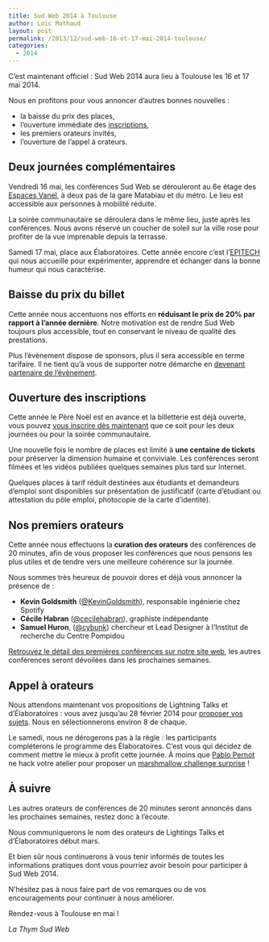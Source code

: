 ```yaml
---
title: Sud Web 2014 à Toulouse
author: Loïc Mathaud
layout: post
permalink: /2013/12/sud-web-16-et-17-mai-2014-toulouse/
categories:
  - 2014
---
```


C’est maintenant officiel : Sud Web 2014 aura lieu à Toulouse les 16 et 17 mai 2014.

Nous en profitons pour vous annoncer d&rsquo;autres bonnes nouvelles :

  * la baisse du prix des places,
  * l’ouverture immédiate des [inscriptions][1],
  * les premiers orateurs invités,
  * l’ouverture de l’appel à orateurs.

## Deux journées complémentaires

Vendredi 16 mai, les conférences Sud Web se dérouleront au 6e étage des [Espaces Vanel][2], à deux pas de la gare Matabiau et du métro. Le lieu est accessible aux personnes à mobilité réduite.

La soirée communautaire se déroulera dans le même lieu, juste après les conférences. Nous avons réservé un coucher de soleil sur la ville rose pour profiter de la vue imprenable depuis la terrasse.

Samedi 17 mai, place aux Élaboratoires. Cette année encore c’est l’[EPITECH][3] qui nous accueille pour expérimenter, apprendre et échanger dans la bonne humeur qui nous caractérise.

## Baisse du prix du billet

Cette année nous accentuons nos efforts en **réduisant le prix de 20% par rapport à l’année dernière**. Notre motivation est de rendre Sud Web toujours plus accessible, tout en conservant le niveau de qualité des prestations.

Plus l’évènement dispose de sponsors, plus il sera accessible en terme tarifaire. Il ne tient qu’à vous de supporter notre démarche en [devenant partenaire de l’évènement][4].

## Ouverture des inscriptions

Cette année le Père Noël est en avance et la billetterie est déjà ouverte, vous pouvez [vous inscrire dès maintenant][5] que ce soit pour les deux journées ou pour la soirée communautaire.

Une nouvelle fois le nombre de places est limité à **une centaine de tickets** pour préserver la dimension humaine et conviviale. Les conférences seront filmées et les vidéos publiées quelques semaines plus tard sur Internet.

Quelques places à tarif réduit destinées aux étudiants et demandeurs d’emploi sont disponibles sur présentation de justificatif (carte d’étudiant ou attestation du pôle emploi, photocopie de la carte d’identité).

## Nos premiers orateurs

Cette année nous effectuons la **curation des orateurs** des conférences de 20 minutes, afin de vous proposer les conférences que nous pensons les plus utiles et de tendre vers une meilleure cohérence sur la journée.

Nous sommes très heureux de pouvoir dores et déjà vous annoncer la présence de :

  * **Kevin Goldsmith** ([@KevinGoldsmith][6]), responsable ingénierie chez Spotify
  * **Cécile Habran** ([@cecilehabran][7]), graphiste indépendante
  * **Samuel Huron**, ([@cybunk][8]) chercheur et Lead Designer à l’Institut de recherche du Centre Pompidou

[Retrouvez le détail des premières conférences sur notre site web][10], les autres conférences seront dévoilées dans les prochaines semaines.

## Appel à orateurs

Nous attendons maintenant vos propositions de Lightning Talks et d’Élaboratoires : vous avez jusqu’au 28 février 2014 pour [proposer vos sujets][11]. Nous en sélectionnerons environ 8 de chaque.

Le samedi, nous ne dérogerons pas à la règle : les participants compléterons le programme des Élaboratoires. C’est vous qui décidez de comment mettre le mieux à profit cette journée. À moins que [Pablo Pernot][12] ne hack votre atelier pour proposer un [marshmallow challenge surprise][13] !

## À suivre

Les autres orateurs de conférences de 20 minutes seront annoncés dans les prochaines semaines, restez donc à l&rsquo;écoute.

Nous communiquerons le nom des orateurs de Lightings Talks et d’Élaboratoires début mars.

Et bien sûr nous continuerons à vous tenir informés de toutes les informations pratiques dont vous pourriez avoir besoin pour participer à Sud Web 2014.

N’hésitez pas à nous faire part de vos remarques ou de vos encouragements pour continuer à nous améliorer.

Rendez-vous à Toulouse en mai !

*La Thym Sud Web*

 [1]: http://sudweb.fr/2014/inscription.html
 [2]: http://www.espacesvanel.com/ "Espaces Vanel"
 [3]: http://www.epitech.eu/ecole-informatique-toulouse.aspx "EPITECH Toulouse"
 [4]: http://sudweb.fr/2014/partenariat-sudweb-2014.pdf "Télécharger le dossier de partenariat en PDF (1,5Mo)"
 [5]: http://sudweb.fr/2014/inscription.html "Inscriptions Sud Web 2014"
 [6]: https://twitter.com/KevinGoldsmith "Compte Twitter de Kevin GoldSmith"
 [7]: https://twitter.com/cecilehabran "Compte Twitter de Cécile Habran"
 [8]: https://twitter.com/cybunk "Compte Twitter de Samuel Huron"
 [9]: https://twitter.com/walterstephanie "Compte Twitter de Stéphanie Walter"
 [10]: http://sudweb.fr/2014/#orateurs "Orateurs de Sud Web 2014"
 [11]: http://sudweb.fr/2014/appel-orateurs.html "Appel à orateur Sud Web 2014"
 [12]: https://twitter.com/pablopernot "Compte Twitter de Pablo Pernot"
 [13]: https://vimeo.com/42888096 "Vidéo du marshmallow challenge aux Élaboratoires de Sud Web 2012"
